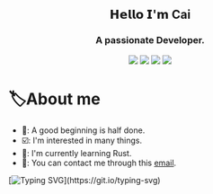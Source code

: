 <h2 align="center">𝗛𝗲𝗹𝗹𝗼 𝗜'𝗺 Cai</h2>

<h3 align="center">A passionate Developer.</h3>

<div align="center">
  <a href="https://www.linux.org"><img src="https://img.shields.io/badge/OS-Linux-e06c75?style=for-the-badge&logoColor=7287fd&logo=linux&color=7287fd&labelColor=1E1E2E" /></a>
	<a href="https://archlinux.org"><img src="https://img.shields.io/badge/DISTRO-Arch-56b6c2?style=for-the-badge&logo=arch-linux&logoColor=7287fd&color=7287fd&labelColor=1E1E2E" /></a>
    <a href="https://dwm.suckless.org"><img src="https://img.shields.io/badge/DE-KDE-005577?style=for-the-badge&logo=kde&color=7287fd&logoColor=7287fd&labelColor=1E1E2E" /></a>
	<a href="https://neovim.io"><img src="https://img.shields.io/badge/NeoVim-AstroNvim-98c379?style=for-the-badge&logo=neovim&color=7287fd&logoColor=7287fd&labelColor=1E1E2E" /></a>
</div>

# 🏷️About me

- 📖: A good beginning is half done.
- ☑️: I'm interested in many things.
- 🎯: I'm currently learning Rust.
- 📧: You can contact me through this [email](mailto:tech@sehnsucht.top).



[![Typing SVG](https://readme-typing-svg.herokuapp.com?color=E4E4E4&lines=Live+well+and+meet+slowly.)](https://git.io/typing-svg)

